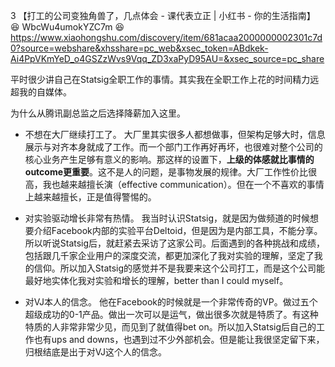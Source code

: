 3 【打工的公司变独角兽了，几点体会 - 课代表立正 | 小红书 - 你的生活指南】 😆 WbcWu4umokYZC7m 😆 https://www.xiaohongshu.com/discovery/item/681acaa2000000002301c7d0?source=webshare&xhsshare=pc_web&xsec_token=ABdkek-Ai4PpVKmYeD_o4GSZzWvs9Vqq_ZD3xaPyD95AU=&xsec_source=pc_share

平时很少讲自己在Statsig全职工作的事情。其实我在全职工作上花的时间精力远超我的自媒体。

为什么从腾讯副总监之后选择降薪加入这里。 
- 不想在大厂继续打工了。
大厂里其实很多人都想做事，但架构足够大时，信息展示与对齐本身就成了工作。而一个部门工作再好再坏，也很难对整个公司的核心业务产生足够有意义的影响。那这样的设置下，**上级的体感就比事情的outcome更重要**。这不是人的问题，是事物发展的规律。大厂工作性价比很高，我也越来越擅长演（effective communication）。但在一个不喜欢的事情上越来越擅长，正是值得警惕的。 

- 对实验驱动增长非常有热情。
我当时认识Statsig，就是因为做频道的时候想要介绍Facebook内部的实验平台Deltoid，但是因为是内部工具，不能分享。所以听说Statsig后，就赶紧去采访了这家公司。后面遇到的各种挑战和成绩，包括跟几千家企业用户的深度交流，都更加深化了我对实验的理解，坚定了我的信仰。所以加入Statsig的感觉并不是我要来这个公司打工，而是这个公司能最好地实体化我对实验和增长的理解，better than I could myself。 

- 对VJ本人的信念。
他在Facebook的时候就是一个非常传奇的VP。做过五个超级成功的0-1产品。做出一次可以是运气，做出很多次就是特质了。有这种特质的人非常非常少见，而见到了就值得bet on。所以加入Statsig后自己的工作也有ups and downs，也遇到过不少外部机会。但是能让我很坚定留下来，归根结底是出于对VJ这个人的信念。
